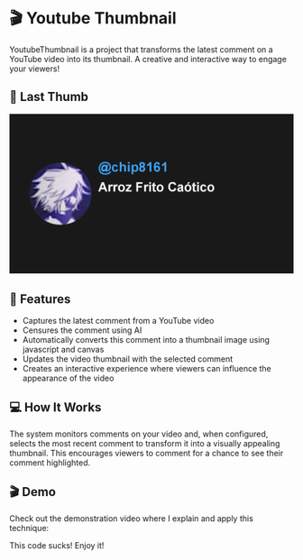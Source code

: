 # 🎬 Youtube Thumbnail

YoutubeThumbnail is a project that transforms the latest comment on a YouTube video into its thumbnail. A creative and interactive way to engage your viewers!

## 🎴 Last Thumb

![Latest Thumbnail](./thumbnail.png?t=1745088283094)



## 🚀 Features

- Captures the latest comment from a YouTube video
- Censures the comment using AI
- Automatically converts this comment into a thumbnail image using javascript and canvas
- Updates the video thumbnail with the selected comment
- Creates an interactive experience where viewers can influence the appearance of the video

## 💻 How It Works

The system monitors comments on your video and, when configured, selects the most recent comment to transform it into a visually appealing thumbnail. This encourages viewers to comment for a chance to see their comment highlighted.

## 🎬 Demo

Check out the demonstration video where I explain and apply this technique:

This code sucks! Enjoy it!
